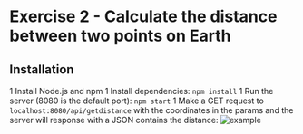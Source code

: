 # Exercise 2 - Calculate the distance between two points on Earth
## Installation
1 Install Node.js and npm
1 Install dependencies: `npm install`
1 Run the server (8080 is the default port): `npm start`
1 Make a GET request to `localhost:8080/api/getdistance` with the coordinates in the params and the server will response with a JSON contains the distance:
![example](https://i.imgur.com/UqJBrZF.png)


